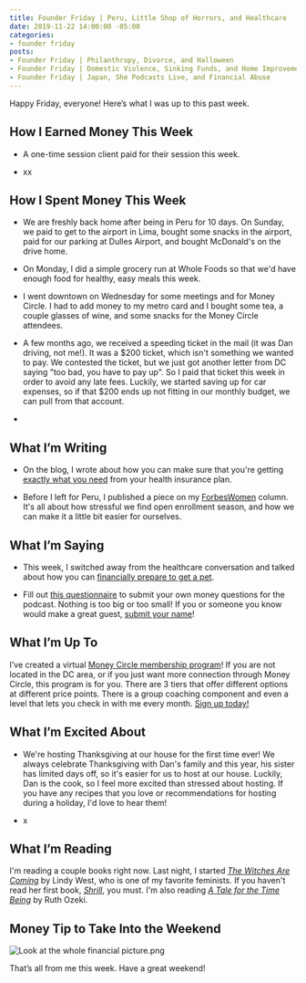 ```yaml
---
title: Founder Friday | Peru, Little Shop of Horrors, and Healthcare
date: 2019-11-22 14:00:00 -05:00
categories:
- founder friday
posts:
- Founder Friday | Philanthropy, Divorce, and Halloween
- Founder Friday | Domestic Violence, Sinking Funds, and Home Improvements
- Founder Friday | Japan, She Podcasts Live, and Financial Abuse
---
```


Happy Friday, everyone! Here’s what I was up to this past week.

## **How I Earned Money This Week**

* A one-time session client paid for their session this week.

* xx

## **How I Spent Money This Week**

* We are freshly back home after being in Peru for 10 days. On Sunday, we paid to get to the airport in Lima, bought some snacks in the airport, paid for our parking at Dulles Airport, and bought McDonald's on the drive home.

* On Monday, I did a simple grocery run at Whole Foods so that we'd have enough food for healthy, easy meals this week.

* I went downtown on Wednesday for some meetings and for Money Circle. I had to add money to my metro card and I bought some tea, a couple glasses of wine, and some snacks for the Money Circle attendees.

* A few months ago, we received a speeding ticket in the mail (it was Dan driving, not me!). It was a $200 ticket, which isn't something we wanted to pay. We contested the ticket, but we just got another letter from DC saying "too bad, you have to pay up". So I paid that ticket this week in order to avoid any late fees. Luckily, we started saving up for car expenses, so if that $200 ends up not fitting in our monthly budget, we can pull from that account.

* 

## **What I’m Writing**

* On the blog, I wrote about how you can make sure that you're getting [exactly what you need](https://www.maggiegermano.com/blog/how-to-make-sure-you-get-what-you-need-during-enrollment-season/) from your health insurance plan.

* Before I left for Peru, I published a piece on my [ForbesWomen](https://www.forbes.com/sites/maggiegermano/2019/11/08/women-hate-open-enrollment-season-but-it-doesnt-have-to-be-that-way/#2f5118f362ee) column. It's all about how stressful we find open enrollment season, and how we can make it a little bit easier for ourselves.

## **What I’m Saying**

* This week, I switched away from the healthcare conversation and talked about how you can [financially prepare to get a pet](https://www.maggiegermano.com/podcast/preparing-for-pet-costs/). 

* Fill out [this questionnaire](https://docs.google.com/forms/d/e/1FAIpQLSf75z5itnYO-XOLStoqY5FXwuf8YI37ye5OD21Wv7tBGAqIVQ/viewform) to submit your own money questions for the podcast. Nothing is too big or too small! If you or someone you know would make a great guest, [submit your name](https://docs.google.com/forms/d/e/1FAIpQLScz6LcFar3rRZ64vdkdq--A51Ei7pwzL4e8C514tjaeokSMhA/viewform?usp=sf_link)!

## **What I’m Up To**

I’ve created a virtual [Money Circle membership program](https://maggiegermano.podia.com/inner-circle)! If you are not located in the DC area, or if you just want more connection through Money Circle, this program is for you. There are 3 tiers that offer different options at different price points. There is a group coaching component and even a level that lets you check in with me every month. [Sign up today!](https://maggiegermano.podia.com/inner-circle)

## **What I’m Excited About**

* We're hosting Thanksgiving at our house for the first time ever! We always celebrate Thanksgiving with Dan's family and this year, his sister has limited days off, so it's easier for us to host at our house. Luckily, Dan is the cook, so I feel more excited than stressed about hosting. If you have any recipes that you love or recommendations for hosting during a holiday, I'd love to hear them!

* x

## **What I’m Reading**

I'm reading a couple books right now. Last night, I started *[The Witches Are Coming](https://www.goodreads.com/book/show/38362811-the-witches-are-coming)* by Lindy West, who is one of my favorite feminists. If you haven't read her first book, *[Shrill](https://www.goodreads.com/book/show/29340182-shrill)*, you must. I'm also reading *[A Tale for the Time Being](https://www.goodreads.com/book/show/15811545-a-tale-for-the-time-being?from_search=true&qid=Px41rJFGTq&rank=1)* by Ruth Ozeki. 

## **Money Tip to Take Into the Weekend**

![Look at the whole financial picture.png](/uploads/Look%20at%20the%20whole%20financial%20picture.png)

That’s all from me this week. Have a great weekend!